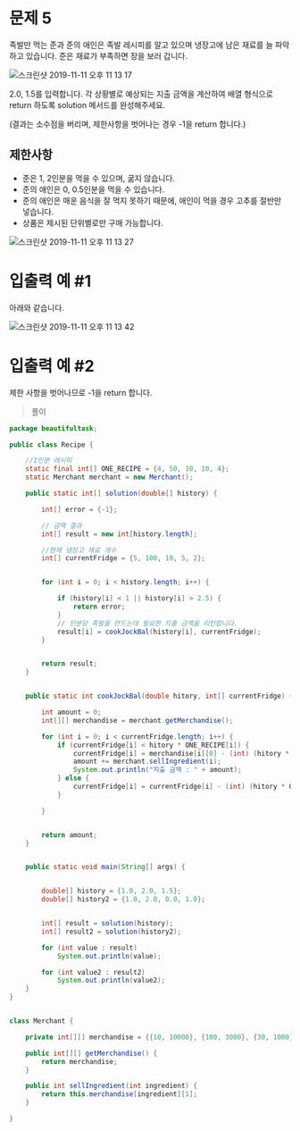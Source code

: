 # 문제 5

족발만 먹는 준과 준의 애인은 족발 레시피를 알고 있으며 냉장고에 남은 재료를 늘 파악하고 있습니다. 준은 재료가 부족하면 장을 보러 갑니다.

![스크린샷 2019-11-11 오후 11 13 17](https://user-images.githubusercontent.com/22395934/68593501-f4849c80-04d8-11ea-9de2-3f4be92e3a27.png)


2.0, 1.5를 입력합니다.
각 상황별로 예상되는 지출 금액을 계산하여 배열 형식으로 return 하도록 solution 메서드를 완성해주세요.

(결과는 소수점을 버리며, 제한사항을 벗어나는 경우 -1을 return 합니다.)

## 제한사항

* 준은 1, 2인분을 먹을 수 있으며, 굶지 않습니다.
* 준의 애인은 0, 0.5인분을 먹을 수 있습니다.
* 준의 애인은 매운 음식을 잘 먹지 못하기 때문에, 애인이 먹을 경우 고추를 절반만 넣습니다. 
* 상품은 제시된 단위별로만 구매 가능합니다.


![스크린샷 2019-11-11 오후 11 13 27](https://user-images.githubusercontent.com/22395934/68593502-f4849c80-04d8-11ea-8647-c72939abbdf4.png)


# 입출력 예 #1

아래와 같습니다.


![스크린샷 2019-11-11 오후 11 13 42](https://user-images.githubusercontent.com/22395934/68593503-f4849c80-04d8-11ea-9e16-6ae15147baa1.png)



# 입출력 예 #2

제한 사항을 벗어나므로 -1을 return 합니다.


> 풀이

```java
package beautifultask;

public class Recipe {

    //1인분 레시피
    static final int[] ONE_RECIPE = {4, 50, 10, 10, 4};
    static Merchant merchant = new Merchant();

    public static int[] solution(double[] history) {

        int[] error = {-1};

        // 금액 결과
        int[] result = new int[history.length];

        //현재 냉장고 재료 개수
        int[] currentFridge = {5, 100, 10, 5, 2};


        for (int i = 0; i < history.length; i++) {

            if (history[i] < 1 || history[i] > 2.5) {
                return error;
            }
            // 인분당 족발을 만드는데 필요한 지출 금액을 리턴합니다.
            result[i] = cookJockBal(history[i], currentFridge);
        }


        return result;
    }


    public static int cookJockBal(double hitory, int[] currentFridge) {

        int amount = 0;
        int[][] merchandise = merchant.getMerchandise();

        for (int i = 0; i < currentFridge.length; i++) {
            if (currentFridge[i] < hitory * ONE_RECIPE[i]) {
                currentFridge[i] = merchandise[i][0] - (int) (hitory * ONE_RECIPE[i] - currentFridge[i]);
                amount += merchant.sellIngredient(i);
                System.out.println("지출 금액 : " + amount);
            } else {
                currentFridge[i] = currentFridge[i] - (int) (hitory * ONE_RECIPE[i]);
            }

        }


        return amount;
    }


    public static void main(String[] args) {


        double[] history = {1.0, 2.0, 1.5};
        double[] history2 = {1.0, 2.0, 0.0, 1.0};


        int[] result = solution(history);
        int[] result2 = solution(history2);

        for (int value : result)
            System.out.println(value);

        for (int value2 : result2)
            System.out.println(value2);
    }
}


class Merchant {

    private int[][] merchandise = {{10, 10000}, {100, 3000}, {30, 1000}, {50, 2000}, {10, 1000}};

    public int[][] getMerchandise() {
        return merchandise;
    }

    public int sellIngredient(int ingredient) {
        return this.merchandise[ingredient][1];
    }

}
```
